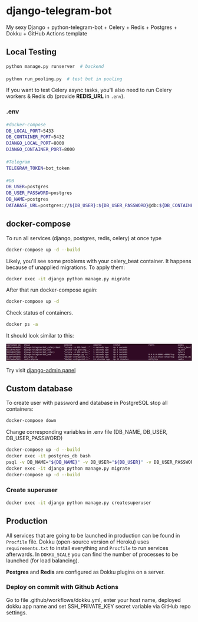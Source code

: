 # django-telegram-bot
My sexy Django + python-telegram-bot + Celery + Redis + Postgres + Dokku + GitHub Actions template

## Local Testing

``` bash
python manage.py runserver  # backend

python run_pooling.py  # test bot in pooling
```

If you want to test Celery async tasks, you'll also need to run Celery workers & Redis db (provide __REDIS_URL__ in `.env`). 

### .env

``` bash
#docker-compose
DB_LOCAL_PORT=5433
DB_CONTAINER_PORT=5432
DJANGO_LOCAL_PORT=8000
DJANGO_CONTAINER_PORT=8000

#Telegram
TELEGRAM_TOKEN=bot_token

#DB
DB_USER=postgres
DB_USER_PASSWORD=postgres
DB_NAME=postgres
DATABASE_URL=postgres://${DB_USER}:${DB_USER_PASSWORD}@db:${DB_CONTAINER_PORT}/${DB_NAME}
```

## docker-compose

To run all services (django, postgres, redis, celery) at once type
``` bash
docker-compose up -d --build
```
Likely, you'll see some problems with your celery_beat container. It happens
because of unapplied migrations. To apply them:
``` bash
docker exec -it django python manage.py migrate
```
After that run docker-compose again:
``` bash
docker-compose up -d 
```
Check status of containers.
``` bash
docker ps -a
```
It should look similar to this:
<p align="left">
    <img src="./.github/imgs/containers_status.png">
</p>

Try visit <a href="http://0.0.0.0:8000/tgadmin">django-admin panel</a>

## Custom database

To create user with password and database in PostgreSQL stop all containers: 
``` bash
docker-compose down
```
Change corresponding variables in .env file (DB_NAME, DB_USER, DB_USER_PASSWORD)<br>
```bash 
docker-compose up -d --build
docker exec -it postgres_db bash
psql -v DB_NAME="${DB_NAME}" -v DB_USER="${DB_USER}" -v DB_USER_PASSWORD="'${DB_USER_PASSWORD}'" -U postgres < sql/init.sql
docker exec -it django python manage.py migrate
docker-compose up -d --build
```

### Create superuser

``` bash
docker exec -it django python manage.py createsuperuser
```

## Production 

All services that are going to be launched in production can be found in `Procfile` file. Dokku (open-source version of Heroku) uses `requirements.txt` to install everything and `Procfile` to run services afterwards. In `DOKKU_SCALE` you can find the number of processes to be launched (for load balancing).

**Postgres** and **Redis** are configured as Dokku plugins on a server. 

### Deploy on commit with Github Actions

Go to file .github/workflows/dokku.yml, enter your host name, deployed dokku app name and set SSH_PRIVATE_KEY secret variable via GitHub repo settings.
